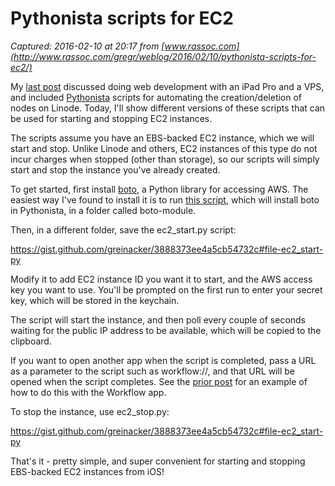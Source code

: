 # Pythonista scripts for EC2

_Captured: 2016-02-10 at 20:17 from [www.rassoc.com](http://www.rassoc.com/gregr/weblog/2016/02/10/pythonista-scripts-for-ec2/)_

My [last post](http://www.rassoc.com/gregr/weblog/2016/01/25/web-development-with-ipad-pro/) discussed doing web development with an iPad Pro and a VPS, and included [Pythonista](https://appsto.re/us/P0xGF) scripts for automating the creation/deletion of nodes on Linode. Today, I'll show different versions of these scripts that can be used for starting and stopping EC2 instances.

The scripts assume you have an EBS-backed EC2 instance, which we will start and stop. Unlike Linode and others, EC2 instances of this type do not incur charges when stopped (other than storage), so our scripts will simply start and stop the instance you've already created.

To get started, first install [boto](https://github.com/boto/boto), a Python library for accessing AWS. The easiest way I've found to install it is to run [this script](https://gist.github.com/greinacker/5a61309be34490a63aa6), which will install boto in Pythonista, in a folder called boto-module.

Then, in a different folder, save the ec2_start.py script:

https://gist.github.com/greinacker/3888373ee4a5cb54732c#file-ec2_start-py

Modify it to add EC2 instance ID you want it to start, and the AWS access key you want to use. You'll be prompted on the first run to enter your secret key, which will be stored in the keychain.

The script will start the instance, and then poll every couple of seconds waiting for the public IP address to be available, which will be copied to the clipboard.

If you want to open another app when the script is completed, pass a URL as a parameter to the script such as workflow://, and that URL will be opened when the script completes. See the [prior post](http://www.rassoc.com/gregr/weblog/2016/01/25/web-development-with-ipad-pro/) for an example of how to do this with the Workflow app.

To stop the instance, use ec2_stop.py:

https://gist.github.com/greinacker/3888373ee4a5cb54732c#file-ec2_start-py

That's it - pretty simple, and super convenient for starting and stopping EBS-backed EC2 instances from iOS!
